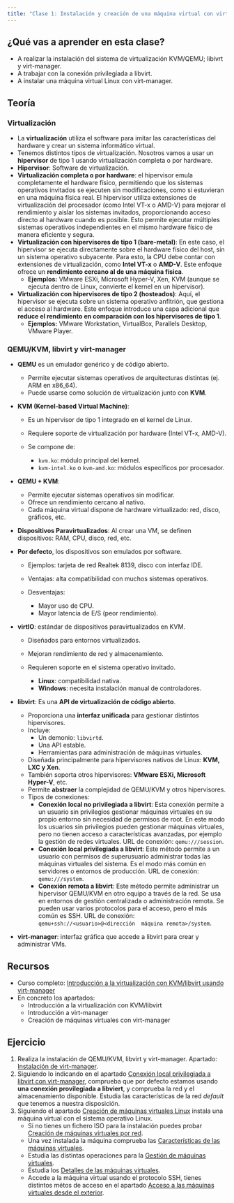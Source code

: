 ```yaml
---
title: "Clase 1: Instalación y creación de una máquina virtual con virt-manager"
---
```


## ¿Qué vas a aprender en esta clase?

* A realizar la instalación del sistema de virtualización KVM/QEMU; libivrt y virt-manager.
* A trabajar con la conexión privilegiada a libvirt.
* A instalar una máquina virtual Linux con virt-manager.

## Teoría

### Virtualización

*  La **virtualización** utiliza el software para imitar las características del hardware y crear un sistema informático virtual.
* Tenemos distintos tipos de virtualización. Nosotros vamos a usar un **hipervisor** de tipo 1 usando virtualización completa o por hardware.
* **Hipervisor**: Software de virtualización.
* **Virtualización completa o por hardware**: el hipervisor emula completamente el hardware físico, permitiendo que los sistemas operativos invitados se ejecuten sin modificaciones, como si estuvieran en una máquina física real. El hipervisor utiliza extensiones de virtualización del procesador (como Intel VT-x o AMD-V) para mejorar el rendimiento y aislar los sistemas invitados, proporcionando acceso directo al hardware cuando es posible. Esto permite ejecutar múltiples sistemas operativos independientes en el mismo hardware físico de manera eficiente y segura.
* **Virtualización con hipervisores de tipo 1 (bare-metal)**: En este caso, el hipervisor se ejecuta directamente sobre el hardware físico del host, sin un sistema operativo subyacente. Para esto, la CPU debe contar con extensiones de virtualización, como **Intel VT-x** o **AMD-V**. Este enfoque ofrece un **rendimiento cercano al de una máquina física**.  
    * **Ejemplos:** VMware ESXi, Microsoft Hyper-V, Xen, KVM (aunque se ejecuta dentro de Linux, convierte el kernel en un hipervisor).  
* **Virtualización con hipervisores de tipo 2 (hosteados)**: Aquí, el hipervisor se ejecuta sobre un sistema operativo anfitrión, que gestiona el acceso al hardware. Este enfoque introduce una capa adicional que **reduce el rendimiento en comparación con los hipervisores de tipo 1**.  
    * **Ejemplos:** VMware Workstation, VirtualBox, Parallels Desktop, VMware Player.

### QEMU/KVM, libvirt y virt-manager

* **QEMU** es un emulador genérico y de código abierto.

  * Permite ejecutar sistemas operativos de arquitecturas distintas (ej. ARM en x86\_64).
  * Puede usarse como solución de virtualización junto con **KVM**.
* **KVM (Kernel-based Virtual Machine)**:

  * Es un hipervisor de tipo 1 integrado en el kernel de Linux.
  * Requiere soporte de virtualización por hardware (Intel VT-x, AMD-V).
  * Se compone de:

    * `kvm.ko`: módulo principal del kernel.
    * `kvm-intel.ko` o `kvm-amd.ko`: módulos específicos por procesador.
* **QEMU + KVM**:

  * Permite ejecutar sistemas operativos sin modificar.
  * Ofrece un rendimiento cercano al nativo.
  * Cada máquina virtual dispone de hardware virtualizado: red, disco, gráficos, etc.

* **Dispositivos Paravirtualizados**: Al crear una VM, se definen dispositivos: RAM, CPU, disco, red, etc.
* **Por defecto**, los dispositivos son emulados por software.

  * Ejemplos: tarjeta de red Realtek 8139, disco con interfaz IDE.
  * Ventajas: alta compatibilidad con muchos sistemas operativos.
  * Desventajas:

    * Mayor uso de CPU.
    * Mayor latencia de E/S (peor rendimiento).
* **virtIO**: estándar de dispositivos paravirtualizados en KVM.

  * Diseñados para entornos virtualizados.
  * Mejoran rendimiento de red y almacenamiento.
  * Requieren soporte en el sistema operativo invitado.

    * **Linux**: compatibilidad nativa.
    * **Windows**: necesita instalación manual de controladores.


* **libvirt**: Es una **API de virtualización de código abierto**.
    * Proporciona una **interfaz unificada** para gestionar distintos hipervisores.
    * Incluye:
        * Un demonio: `libvirtd`.
        * Una API estable.
        * Herramientas para administración de máquinas virtuales.
    * Diseñada principalmente para hipervisores nativos de Linux: **KVM, LXC y Xen**.
    * También soporta otros hipervisores: **VMware ESXi, Microsoft Hyper-V**, etc.
    * Permite **abstraer** la complejidad de QEMU/KVM y otros hipervisores.
    * Tipos de conexiones:
        * **Conexión local no privilegiada a libvirt**: Esta conexión permite a un usuario sin privilegios gestionar máquinas virtuales en su propio entorno sin necesidad de permisos de root. En este modo los usuarios sin privilegios pueden gestionar máquinas virtuales, pero no tienen acceso a características avanzadas, por ejemplo la gestión de redes virtuales. URL de conexión: `qemu:///session`.
        * **Conexión local privilegiada a libvirt**: Este método permite a un usuario con permisos de superusuario administrar todas las máquinas virtuales del sistema. Es el modo más común en servidores o entornos de producción. URL de conexión: `qemu:///system`.
        * **Conexión remota a libvirt**: Este método permite administrar un hipervisor QEMU/KVM en otro equipo a través de la red. Se usa en entornos de gestión centralizada o administración remota. Se pueden usar varios protocolos para el acceso, pero el más común es SSH. URL de conexión: `qemu+ssh://<usuario>@<dirección  máquina remota>/system`.

* **virt-manager**: interfaz gráfica que accede a libvirt para crear y administrar VMs.


## Recursos

* Curso completo: [Introducción a la virtualización con KVM/libvirt usando virt-manager](https://github.com/josedom24/curso_kvm_ow/tree/main/curso1)
* En concreto los apartados:
  * Introducción a la virtualización con KVM/libvirt
  * Introducción a virt-manager
  * Creación de máquinas virtuales con virt-manager

## Ejercicio

1. Realiza la instalación de QEMU/KVM, libvirt y virt-manager. Apartado: [Instalación de virt-manager](https://github.com/josedom24/curso_kvm_ow/blob/main/curso1/contenidos/unidad02/clase2.md).
2. Siguiendo lo indicando en el apartado [Conexión local privilegiada a libvirt con virt-manager](https://github.com/josedom24/curso_kvm_ow/blob/main/curso1/contenidos/unidad02/clase3.md), comprueba que por defecto estamos usando **una conexión provilegiada a libviert**, y comprueba la red y el almacenamiento disponible. Estudia las características de la red *default* que tenemos a nuestra disposición.
3. Siguiendo el apartado [Creación de máquinas virtuales Linux](https://github.com/josedom24/curso_kvm_ow/blob/main/curso1/contenidos/unidad03/clase1.md) instala una máquina virtual con el sistema operativo Linux.
    * Si no tienes un fichero ISO para la instalación puedes probar [Creación de máquinas virtuales por red](https://github.com/josedom24/curso_kvm_ow/blob/main/curso1/contenidos/unidad07/clase2.md).
    * Una vez instalada la máquina comprueba las [Características de las máquinas virtuales](https://github.com/josedom24/curso_kvm_ow/blob/main/curso1/contenidos/unidad03/clase2.md).
    * Estudia las distintas operaciones para la [Gestión de máquinas virtuales](https://github.com/josedom24/curso_kvm_ow/blob/main/curso1/contenidos/unidad03/clase3.md).
    * Estudia los [Detalles de las máquinas virtuales](https://github.com/josedom24/curso_kvm_ow/blob/main/curso1/contenidos/unidad03/clase4.md).
    * Accede a la máquina virtual usando el protocolo SSH, tienes distintos métos de acceso en el apartado [Acceso a las máquinas virtuales desde el exterior](https://github.com/josedom24/curso_kvm_ow/blob/main/curso1/contenidos/unidad03/clase7.md).